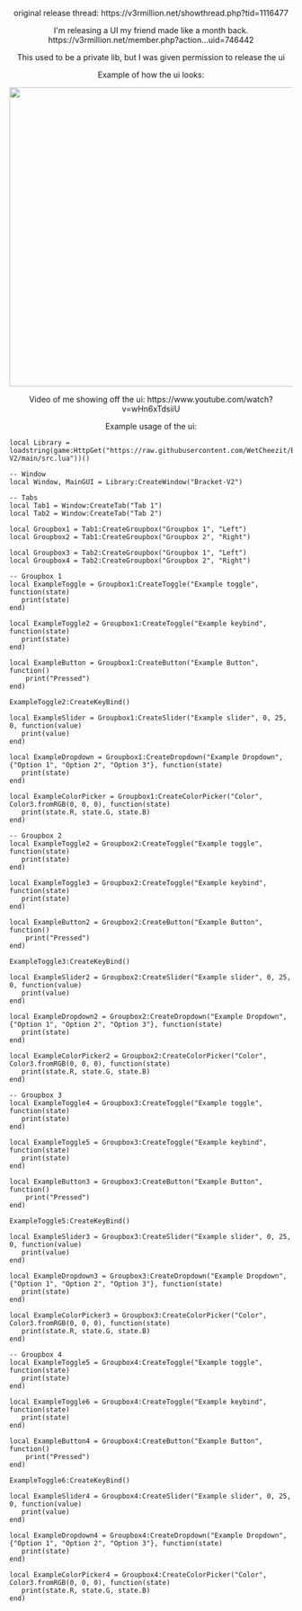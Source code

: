 <p align="center">
original release thread: https://v3rmillion.net/showthread.php?tid=1116477

<p align="center">
I'm releasing a UI my friend made like a month back. https://v3rmillion.net/member.php?action...uid=746442
<p align="center">
This used to be a private lib, but I was given permission to release the ui

<p align="center">
Example of how the ui looks:

<p align="center">
  <img width="542" height="533" src="https://user-images.githubusercontent.com/71396088/118593186-1ad56900-b75c-11eb-9a4e-897dbaadc83f.png">
</p>

<p align="center">
Video of me showing off the ui: https://www.youtube.com/watch?v=wHn6xTdsiiU
<p align="center">
Example usage of the ui: 

```
local Library = loadstring(game:HttpGet("https://raw.githubusercontent.com/WetCheezit/Bracket-V2/main/src.lua"))()

-- Window
local Window, MainGUI = Library:CreateWindow("Bracket-V2")

-- Tabs
local Tab1 = Window:CreateTab("Tab 1")
local Tab2 = Window:CreateTab("Tab 2")

local Groupbox1 = Tab1:CreateGroupbox("Groupbox 1", "Left")
local Groupbox2 = Tab1:CreateGroupbox("Groupbox 2", "Right")

local Groupbox3 = Tab2:CreateGroupbox("Groupbox 1", "Left")
local Groupbox4 = Tab2:CreateGroupbox("Groupbox 2", "Right")

-- Groupbox 1
local ExampleToggle = Groupbox1:CreateToggle("Example toggle", function(state)
   print(state)
end)

local ExampleToggle2 = Groupbox1:CreateToggle("Example keybind", function(state)
   print(state)
end)

local ExampleButton = Groupbox1:CreateButton("Example Button", function()
    print("Pressed")
end)

ExampleToggle2:CreateKeyBind()

local ExampleSlider = Groupbox1:CreateSlider("Example slider", 0, 25, 0, function(value)
   print(value)
end)

local ExampleDropdown = Groupbox1:CreateDropdown("Example Dropdown", {"Option 1", "Option 2", "Option 3"}, function(state)
   print(state)
end)

local ExampleColorPicker = Groupbox1:CreateColorPicker("Color", Color3.fromRGB(0, 0, 0), function(state)
   print(state.R, state.G, state.B)
end)

-- Groupbox 2
local ExampleToggle2 = Groupbox2:CreateToggle("Example toggle", function(state)
   print(state)
end)

local ExampleToggle3 = Groupbox2:CreateToggle("Example keybind", function(state)
   print(state)
end)

local ExampleButton2 = Groupbox2:CreateButton("Example Button", function()
    print("Pressed")
end)

ExampleToggle3:CreateKeyBind()

local ExampleSlider2 = Groupbox2:CreateSlider("Example slider", 0, 25, 0, function(value)
   print(value)
end)

local ExampleDropdown2 = Groupbox2:CreateDropdown("Example Dropdown", {"Option 1", "Option 2", "Option 3"}, function(state)
   print(state)
end)

local ExampleColorPicker2 = Groupbox2:CreateColorPicker("Color", Color3.fromRGB(0, 0, 0), function(state)
   print(state.R, state.G, state.B)
end)

-- Groupbox 3
local ExampleToggle4 = Groupbox3:CreateToggle("Example toggle", function(state)
   print(state)
end)

local ExampleToggle5 = Groupbox3:CreateToggle("Example keybind", function(state)
   print(state)
end)

local ExampleButton3 = Groupbox3:CreateButton("Example Button", function()
    print("Pressed")
end)

ExampleToggle5:CreateKeyBind()

local ExampleSlider3 = Groupbox3:CreateSlider("Example slider", 0, 25, 0, function(value)
   print(value)
end)

local ExampleDropdown3 = Groupbox3:CreateDropdown("Example Dropdown", {"Option 1", "Option 2", "Option 3"}, function(state)
   print(state)
end)

local ExampleColorPicker3 = Groupbox3:CreateColorPicker("Color", Color3.fromRGB(0, 0, 0), function(state)
   print(state.R, state.G, state.B)
end)

-- Groupbox 4
local ExampleToggle5 = Groupbox4:CreateToggle("Example toggle", function(state)
   print(state)
end)

local ExampleToggle6 = Groupbox4:CreateToggle("Example keybind", function(state)
   print(state)
end)

local ExampleButton4 = Groupbox4:CreateButton("Example Button", function()
    print("Pressed")
end)

ExampleToggle6:CreateKeyBind()

local ExampleSlider4 = Groupbox4:CreateSlider("Example slider", 0, 25, 0, function(value)
   print(value)
end)

local ExampleDropdown4 = Groupbox4:CreateDropdown("Example Dropdown", {"Option 1", "Option 2", "Option 3"}, function(state)
   print(state)
end)

local ExampleColorPicker4 = Groupbox4:CreateColorPicker("Color", Color3.fromRGB(0, 0, 0), function(state)
   print(state.R, state.G, state.B)
end)
```
